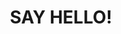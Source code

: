 ---
title : "SAY HELLO!"
bg_image: "images/backgrounds/contact-us-bg.jpg"
form_action: "https://formspree.io/f/xdobnnlb" # works with https://formspree
name: "Name"
email: "Email"
message: "Message"
submit: "Submit"


# custom style
custom_class: "" 
custom_attributes: "" 
custom_css: ""
---